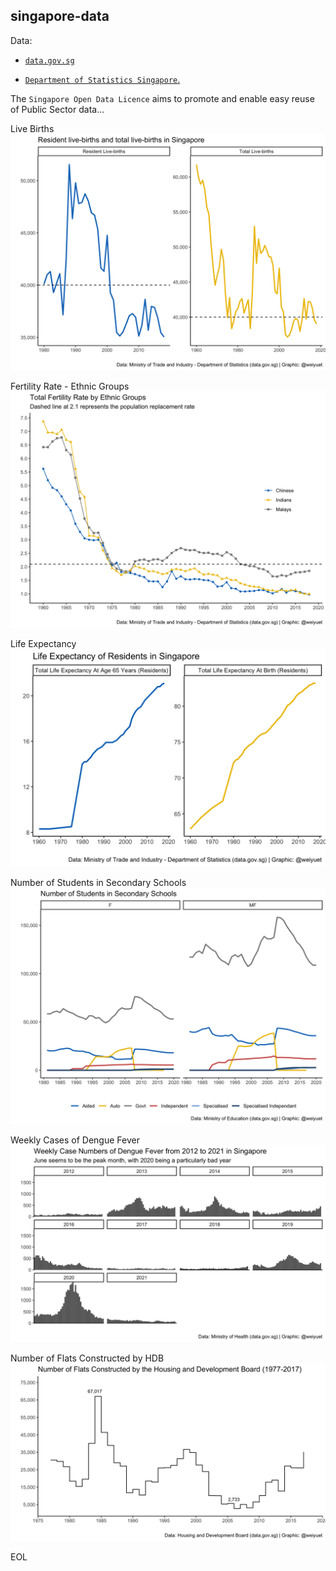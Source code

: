 ## singapore-data

Data:
  - [`data.gov.sg`](https://data.gov.sg/open-data-licence)
  
  - [`Department of Statistics Singapore`.](https://www.singstat.gov.sg/)
  
The `Singapore Open Data Licence` aims to promote and enable easy reuse of Public Sector data...

Live Births
![](https://github.com/weiyuet/singapore-data/blob/main/figures/resident-and-total-live-births.png)

Fertility Rate - Ethnic Groups
![](https://github.com/weiyuet/singapore-data/blob/main/figures/fertility-rate-ethnic-groups.png)

Life Expectancy
![](https://github.com/weiyuet/singapore-data/blob/main/figures/life-expectancy.png)

Number of Students in Secondary Schools
![](https://github.com/weiyuet/singapore-data/blob/main/figures/secondary-school-students.png)

Weekly Cases of Dengue Fever
![](https://github.com/weiyuet/singapore-data/blob/main/figures/weekly-cases-dengue-fever.png)

Number of Flats Constructed by HDB
![](https://github.com/weiyuet/singapore-data/blob/main/figures/flats-constructed.png)

EOL